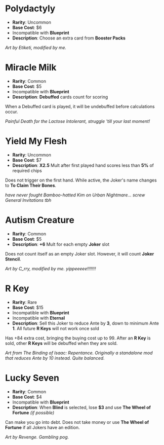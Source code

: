# Polydactyly
- **Rarity**: Uncommon
- **Base Cost**: $6
- Incompatible with **Blueprint**
- **Description**: Choose an extra card from **Booster Packs**

*Art by Etiketi, modified by me.*

# Miracle Milk
- **Rarity**: Common
- **Base Cost**: $5
- Incompatible with **Blueprint**
- **Description**: **Debuffed** cards count for scoring

When a Debuffed card is played, it will be undebuffed before calculations occur.

*Painful Death for the Lactose Intolerant, struggle 'till your last moment!*

# Yield My Flesh
- **Rarity**: Uncommon
- **Base Cost**: $7
- **Description**: **X2.5** Mult after first played hand scores less than **5%** of required chips

Does not trigger on the first hand.
While active, the Joker's name changes to **To Claim Their Bones**.

*have never fought Bamboo-hatted Kim on Urban Nightmare... screw General Invitations tbh*

# Autism Creature
- **Rarity**: Common
- **Base Cost**: $5
- **Description**: **+6** Mult for each empty **Joker** slot

Does not count itself as an empty Joker slot. However, it will count **Joker Stencil**.

*Art by C_rry, modified by me. yippeeeee!!!!!!!*

# R Key
- **Rarity**: Rare
- **Base Cost**: $15
- Incompatible with **Blueprint**
- Incompatible with **Eternal**
- **Description**: Sell this Joker to reduce Ante by **3**, down to minimum Ante **1**. All future **R Keys** will not work once sold

Has +84 extra cost, bringing the buying cost up to 99.
After an **R Key** is sold, other **R Keys** will be debuffed when they are sold.

*Art from The Binding of Isaac: Repentance. Originally a standalone mod that reduces Ante by 10 instead. Quite balanced.*

# Lucky Seven
- **Rarity**: Common
- **Base Cost**: $4
- Incompatible with **Blueprint**
- **Description**: When **Blind** is selected, lose **$3** and use **The Wheel of Fortune** *(if possible)*

Can make you go into debt.
Does not take money or use **The Wheel of Fortune** if all Jokers have an edition.

*Art by Revenge. Gambling pog.*